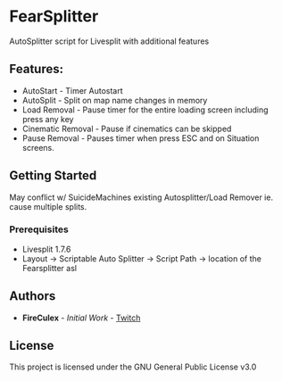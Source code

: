 # FearSplitter
AutoSplitter script for Livesplit with additional features

## Features:
* AutoStart - Timer Autostart
* AutoSplit - Split on map name changes in memory
* Load Removal - Pause timer for the entire loading screen including press any key
* Cinematic Removal - Pause if cinematics can be skipped
* Pause Removal - Pauses timer when press ESC and on Situation screens.

## Getting Started
May conflict w/ SuicideMachines existing Autosplitter/Load Remover ie. cause multiple splits. 

### Prerequisites
* Livesplit 1.7.6
* Layout -> Scriptable Auto Splitter -> Script Path -> location of the Fearsplitter asl

## Authors

* **FireCulex** - *Initial Work*  - [Twitch](http://twitch.tv/fireculex)

## License

This project is licensed under the GNU General Public License v3.0
